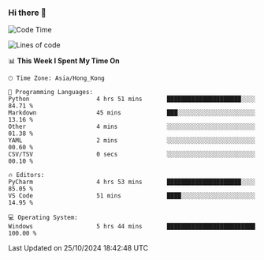 ### Hi there 👋

<!--
**RoiexLee/RoiexLee** is a ✨ _special_ ✨ repository because its `README.md` (this file) appears on your GitHub profile.

Here are some ideas to get you started:

- 🔭 I’m currently working on ...
- 🌱 I’m currently learning ...
- 👯 I’m looking to collaborate on ...
- 🤔 I’m looking for help with ...
- 💬 Ask me about ...
- 📫 How to reach me: ...
- 😄 Pronouns: ...
- ⚡ Fun fact: ...
-->

<!--START_SECTION:waka-->
![Code Time](http://img.shields.io/badge/Code%20Time-725%20hrs%2021%20mins-blue)

![Lines of code](https://img.shields.io/badge/From%20Hello%20World%20I%27ve%20Written-38.4%20thousand%20lines%20of%20code-blue)

📊 **This Week I Spent My Time On** 

```text
🕑︎ Time Zone: Asia/Hong_Kong

💬 Programming Languages: 
Python                   4 hrs 51 mins       █████████████████████░░░░   84.71 % 
Markdown                 45 mins             ███░░░░░░░░░░░░░░░░░░░░░░   13.16 % 
Other                    4 mins              ░░░░░░░░░░░░░░░░░░░░░░░░░   01.38 % 
YAML                     2 mins              ░░░░░░░░░░░░░░░░░░░░░░░░░   00.60 % 
CSV/TSV                  0 secs              ░░░░░░░░░░░░░░░░░░░░░░░░░   00.10 % 

🔥 Editors: 
PyCharm                  4 hrs 53 mins       █████████████████████░░░░   85.05 % 
VS Code                  51 mins             ████░░░░░░░░░░░░░░░░░░░░░   14.95 % 

💻 Operating System: 
Windows                  5 hrs 44 mins       █████████████████████████   100.00 % 
```


 Last Updated on 25/10/2024 18:42:48 UTC
<!--END_SECTION:waka-->
